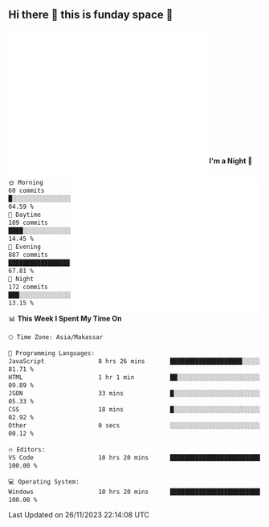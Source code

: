 ## Hi there 👋 this is funday space 🚀

<img align="left" width="400" alt="🌞" src="https://raw.githubusercontent.com/fhasnur/fhasnur/master/general.svg?token=ATQS65TR7ETTG5RLJUDIDBLBN34HE">
<img align="right" width="380" alt="🌞" src="https://raw.githubusercontent.com/fhasnur/fhasnur/master/statistics.svg?token=ATQS65TR7ETTG5RLJUDIDBLBN34HE">

<br><br><br><br><br><br><br><br><br><br><br><br><br><br>

<!--START_SECTION:waka-->
**I'm a Night 🦉** 

```text
🌞 Morning                60 commits          █░░░░░░░░░░░░░░░░░░░░░░░░   04.59 % 
🌆 Daytime                189 commits         ████░░░░░░░░░░░░░░░░░░░░░   14.45 % 
🌃 Evening                887 commits         █████████████████░░░░░░░░   67.81 % 
🌙 Night                  172 commits         ███░░░░░░░░░░░░░░░░░░░░░░   13.15 % 
```


📊 **This Week I Spent My Time On** 

```text
🕑︎ Time Zone: Asia/Makassar

💬 Programming Languages: 
JavaScript               8 hrs 26 mins       ████████████████████░░░░░   81.71 % 
HTML                     1 hr 1 min          ██░░░░░░░░░░░░░░░░░░░░░░░   09.89 % 
JSON                     33 mins             █░░░░░░░░░░░░░░░░░░░░░░░░   05.33 % 
CSS                      18 mins             █░░░░░░░░░░░░░░░░░░░░░░░░   02.92 % 
Other                    0 secs              ░░░░░░░░░░░░░░░░░░░░░░░░░   00.12 % 

🔥 Editors: 
VS Code                  10 hrs 20 mins      █████████████████████████   100.00 % 

💻 Operating System: 
Windows                  10 hrs 20 mins      █████████████████████████   100.00 % 
```


 Last Updated on 26/11/2023 22:14:08 UTC
<!--END_SECTION:waka-->
